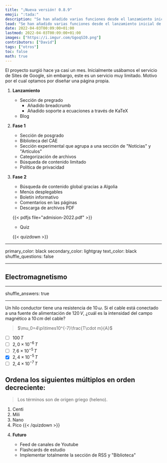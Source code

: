 ```yaml
---
title: "¡Nueva versión! 0.8.9"
emoji: ":tada:"
description: "Se han añadido varias funciones desde el lanzamiento inicial de esta página, aquí una lista de ellos y los que tengo planeados añadir."
lead: "Se han añadido varias funciones desde el lanzamiento inicial de esta página, aquí una lista de ellos y también de los que tengo planeados añadir."
date: 2022-04-03T00:09:00+01:00
lastmod: 2022-04-03T00:09:00+01:00
images: ["https://i.imgur.com/GgoqSI0.png"]
contributors: ["David"]
tags: ["otros"]
toc: false
math: true
---
```


El proyecto surgió hace ya casi un mes. Inicialmente usábamos el servicio de Sites de Google, sin embargo, este es un servicio muy limitado. Motivo por el cual optamos por diseñar una página propia.

1. **Lanzamiento**

    - Sección de pregrado
        - Añadido breadcrumb
        - Añadido soporte a ecuaciones a través de KaTeX
    - Blog

<p>   </p>

2. **Fase 1**

    - Sección de posgrado
    - Biblioteca del CAE
    - Sección experimental que agrupa a una sección de "Noticias" y "Artículos"
    - Categorización de archivos
    - Búsqueda de contenido limitado
    - Política de privacidad

<p>   </p>

3. **Fase 2**

    - Búsqueda de contenido global gracias a Algolia
    - Menús desplegables
    - Boletín informativo
    - Comentarios en las páginas
    - Descarga de archivos PDF

    {{< pdfjs file="admision-2022.pdf" >}}

    - Quiz

    {{< quizdown >}}

---

primary_color: black
secondary_color: lightgray
text_color: black
shuffle_questions: false

---

## Electromagnetismo

---

shuffle_answers: true

---

Un hilo conductor tiene una resistencia de $10\,\omega$. Si el cable está conectado a una fuente de alimentación de $120\,V$, ¿cuál es la intensidad del campo magnético a $10\,cm$ del cable?

> $\mu_0=4\pi\times10^{-7}\frac{T\cdot m}{A}$

- [ ] $100\,T$
- [ ] $2,0\times10^{-6}\,T$
- [ ] $7,6\times10^{-5}\,T$
- [x] $2,4\times10^{-5}\,T$
- [ ] $2,4\times10^{-7}\,T$

## Ordena los siguientes múltiplos en orden decreciente:

> Los términos son de origen griego (heleno).

1. Centi
2. Mili
3. Nano
4. Pico
    {{< /quizdown >}}

<p>   </p>

4. **Futuro**

    - Feed de canales de Youtube
    - Flashcards de estudio
    - Implementar totalmente la sección de RSS y "Biblioteca"
